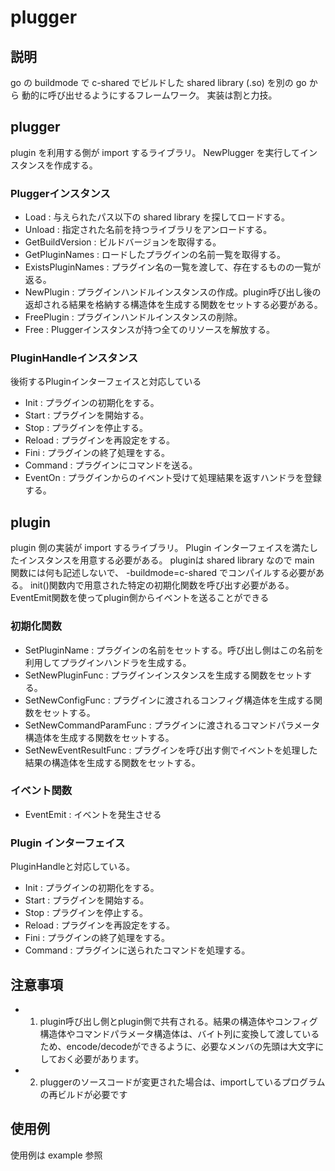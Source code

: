 # plugger

## 説明
go の buildmode で c-shared でビルドした shared library (.so) を別の go から 動的に呼び出せるようにするフレームワーク。
実装は割と力技。

## plugger
plugin を利用する側が import するライブラリ。 NewPlugger を実行してインスタンスを作成する。

### Pluggerインスタンス

- Load : 与えられたパス以下の shared library を探してロードする。
- Unload : 指定された名前を持つライブラリをアンロードする。
- GetBuildVersion : ビルドバージョンを取得する。
- GetPluginNames : ロードしたプラグインの名前一覧を取得する。
- ExistsPluginNames : プラグイン名の一覧を渡して、存在するものの一覧が返る。
- NewPlugin  : プラグインハンドルインスタンスの作成。plugin呼び出し後の返却される結果を格納する構造体を生成する関数をセットする必要がある。
- FreePlugin : プラグインハンドルインスタンスの削除。
- Free       : Pluggerインスタンスが持つ全てのリソースを解放する。

### PluginHandleインスタンス
後術するPluginインターフェイスと対応している

- Init    : プラグインの初期化をする。
- Start   : プラグインを開始する。
- Stop    : プラグインを停止する。
- Reload  : プラグインを再設定をする。
- Fini    : プラグインの終了処理をする。
- Command : プラグインにコマンドを送る。
- EventOn : プラグインからのイベント受けて処理結果を返すハンドラを登録する。

## plugin
plugin 側の実装が import するライブラリ。 Plugin インターフェイスを満たしたインスタンスを用意する必要がある。
pluginは shared library なので main 関数には何も記述しないで、 -buildmode=c-shared でコンパイルする必要がある。
init()関数内で用意された特定の初期化関数を呼び出す必要がある。
EventEmit関数を使ってplugin側からイベントを送ることができる

### 初期化関数

- SetPluginName          : プラグインの名前をセットする。呼び出し側はこの名前を利用してプラグインハンドラを生成する。
- SetNewPluginFunc       : プラグインインスタンスを生成する関数をセットする。
- SetNewConfigFunc       : プラグインに渡されるコンフィグ構造体を生成する関数をセットする。
- SetNewCommandParamFunc : プラグインに渡されるコマンドパラメータ構造体を生成する関数をセットする。
- SetNewEventResultFunc  : プラグインを呼び出す側でイベントを処理した結果の構造体を生成する関数をセットする。

### イベント関数
- EventEmit : イベントを発生させる

### Plugin インターフェイス
PluginHandleと対応している。

- Init    : プラグインの初期化をする。
- Start   : プラグインを開始する。
- Stop    : プラグインを停止する。
- Reload  : プラグインを再設定をする。
- Fini    : プラグインの終了処理をする。
- Command : プラグインに送られたコマンドを処理する。
 
## 注意事項
- 1. plugin呼び出し側とplugin側で共有される。結果の構造体やコンフィグ構造体やコマンドパラメータ構造体は、バイト列に変換して渡しているため、encode/decodeができるように、必要なメンバの先頭は大文字にしておく必要があります。
- 2. pluggerのソースコードが変更された場合は、importしているプログラムの再ビルドが必要です

## 使用例
使用例は example 参照
